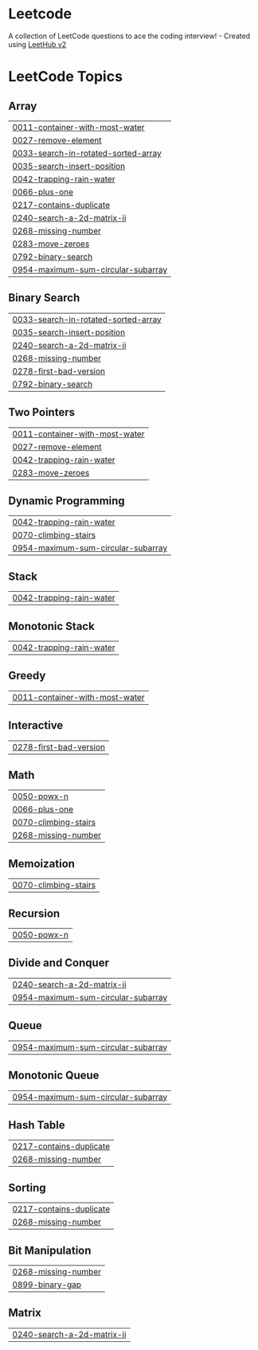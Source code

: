 # Leetcode
A collection of LeetCode questions to ace the coding interview! - Created using [LeetHub v2](https://github.com/arunbhardwaj/LeetHub-2.0)

<!---LeetCode Topics Start-->
# LeetCode Topics
## Array
|  |
| ------- |
| [0011-container-with-most-water](https://github.com/nitin-4921/Leetcode/tree/master/0011-container-with-most-water) |
| [0027-remove-element](https://github.com/nitin-4921/Leetcode/tree/master/0027-remove-element) |
| [0033-search-in-rotated-sorted-array](https://github.com/nitin-4921/Leetcode/tree/master/0033-search-in-rotated-sorted-array) |
| [0035-search-insert-position](https://github.com/nitin-4921/Leetcode/tree/master/0035-search-insert-position) |
| [0042-trapping-rain-water](https://github.com/nitin-4921/Leetcode/tree/master/0042-trapping-rain-water) |
| [0066-plus-one](https://github.com/nitin-4921/Leetcode/tree/master/0066-plus-one) |
| [0217-contains-duplicate](https://github.com/nitin-4921/Leetcode/tree/master/0217-contains-duplicate) |
| [0240-search-a-2d-matrix-ii](https://github.com/nitin-4921/Leetcode/tree/master/0240-search-a-2d-matrix-ii) |
| [0268-missing-number](https://github.com/nitin-4921/Leetcode/tree/master/0268-missing-number) |
| [0283-move-zeroes](https://github.com/nitin-4921/Leetcode/tree/master/0283-move-zeroes) |
| [0792-binary-search](https://github.com/nitin-4921/Leetcode/tree/master/0792-binary-search) |
| [0954-maximum-sum-circular-subarray](https://github.com/nitin-4921/Leetcode/tree/master/0954-maximum-sum-circular-subarray) |
## Binary Search
|  |
| ------- |
| [0033-search-in-rotated-sorted-array](https://github.com/nitin-4921/Leetcode/tree/master/0033-search-in-rotated-sorted-array) |
| [0035-search-insert-position](https://github.com/nitin-4921/Leetcode/tree/master/0035-search-insert-position) |
| [0240-search-a-2d-matrix-ii](https://github.com/nitin-4921/Leetcode/tree/master/0240-search-a-2d-matrix-ii) |
| [0268-missing-number](https://github.com/nitin-4921/Leetcode/tree/master/0268-missing-number) |
| [0278-first-bad-version](https://github.com/nitin-4921/Leetcode/tree/master/0278-first-bad-version) |
| [0792-binary-search](https://github.com/nitin-4921/Leetcode/tree/master/0792-binary-search) |
## Two Pointers
|  |
| ------- |
| [0011-container-with-most-water](https://github.com/nitin-4921/Leetcode/tree/master/0011-container-with-most-water) |
| [0027-remove-element](https://github.com/nitin-4921/Leetcode/tree/master/0027-remove-element) |
| [0042-trapping-rain-water](https://github.com/nitin-4921/Leetcode/tree/master/0042-trapping-rain-water) |
| [0283-move-zeroes](https://github.com/nitin-4921/Leetcode/tree/master/0283-move-zeroes) |
## Dynamic Programming
|  |
| ------- |
| [0042-trapping-rain-water](https://github.com/nitin-4921/Leetcode/tree/master/0042-trapping-rain-water) |
| [0070-climbing-stairs](https://github.com/nitin-4921/Leetcode/tree/master/0070-climbing-stairs) |
| [0954-maximum-sum-circular-subarray](https://github.com/nitin-4921/Leetcode/tree/master/0954-maximum-sum-circular-subarray) |
## Stack
|  |
| ------- |
| [0042-trapping-rain-water](https://github.com/nitin-4921/Leetcode/tree/master/0042-trapping-rain-water) |
## Monotonic Stack
|  |
| ------- |
| [0042-trapping-rain-water](https://github.com/nitin-4921/Leetcode/tree/master/0042-trapping-rain-water) |
## Greedy
|  |
| ------- |
| [0011-container-with-most-water](https://github.com/nitin-4921/Leetcode/tree/master/0011-container-with-most-water) |
## Interactive
|  |
| ------- |
| [0278-first-bad-version](https://github.com/nitin-4921/Leetcode/tree/master/0278-first-bad-version) |
## Math
|  |
| ------- |
| [0050-powx-n](https://github.com/nitin-4921/Leetcode/tree/master/0050-powx-n) |
| [0066-plus-one](https://github.com/nitin-4921/Leetcode/tree/master/0066-plus-one) |
| [0070-climbing-stairs](https://github.com/nitin-4921/Leetcode/tree/master/0070-climbing-stairs) |
| [0268-missing-number](https://github.com/nitin-4921/Leetcode/tree/master/0268-missing-number) |
## Memoization
|  |
| ------- |
| [0070-climbing-stairs](https://github.com/nitin-4921/Leetcode/tree/master/0070-climbing-stairs) |
## Recursion
|  |
| ------- |
| [0050-powx-n](https://github.com/nitin-4921/Leetcode/tree/master/0050-powx-n) |
## Divide and Conquer
|  |
| ------- |
| [0240-search-a-2d-matrix-ii](https://github.com/nitin-4921/Leetcode/tree/master/0240-search-a-2d-matrix-ii) |
| [0954-maximum-sum-circular-subarray](https://github.com/nitin-4921/Leetcode/tree/master/0954-maximum-sum-circular-subarray) |
## Queue
|  |
| ------- |
| [0954-maximum-sum-circular-subarray](https://github.com/nitin-4921/Leetcode/tree/master/0954-maximum-sum-circular-subarray) |
## Monotonic Queue
|  |
| ------- |
| [0954-maximum-sum-circular-subarray](https://github.com/nitin-4921/Leetcode/tree/master/0954-maximum-sum-circular-subarray) |
## Hash Table
|  |
| ------- |
| [0217-contains-duplicate](https://github.com/nitin-4921/Leetcode/tree/master/0217-contains-duplicate) |
| [0268-missing-number](https://github.com/nitin-4921/Leetcode/tree/master/0268-missing-number) |
## Sorting
|  |
| ------- |
| [0217-contains-duplicate](https://github.com/nitin-4921/Leetcode/tree/master/0217-contains-duplicate) |
| [0268-missing-number](https://github.com/nitin-4921/Leetcode/tree/master/0268-missing-number) |
## Bit Manipulation
|  |
| ------- |
| [0268-missing-number](https://github.com/nitin-4921/Leetcode/tree/master/0268-missing-number) |
| [0899-binary-gap](https://github.com/nitin-4921/Leetcode/tree/master/0899-binary-gap) |
## Matrix
|  |
| ------- |
| [0240-search-a-2d-matrix-ii](https://github.com/nitin-4921/Leetcode/tree/master/0240-search-a-2d-matrix-ii) |
<!---LeetCode Topics End-->